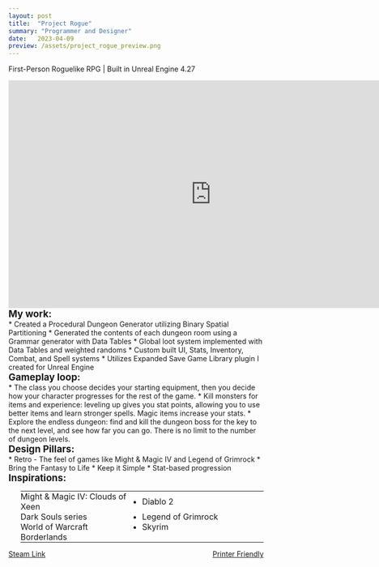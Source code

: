 ```yaml
---
layout: post
title:  "Project Rogue"
summary: "Programmer and Designer"
date:   2023-04-09
preview: /assets/project_rogue_preview.png
---
```

First-Person Roguelike RPG | Built in Unreal Engine 4.27
<!--![Picture 1](/assets/project_rogue.png)-->

<style>
h3 
{
    font-size: 14pt;
    margin: 0;
}
h4
{
    font-size: 14pt;
    margin: 0;
}
table, tr, td
{
    border: 0px solid black;
    margin: 0;
}
tr, td
{
    padding: 0px;
}
</style>

<div class="dont-print">
<iframe width="800" height="450" src="https://www.youtube.com/embed/Ywr9jQvWZ4E" title="YouTube video player" frameborder="0" allow="accelerometer; autoplay; clipboard-write; encrypted-media; gyroscope; picture-in-picture; web-share" allowfullscreen></iframe>
</div>

<!-- take screenshots of data tables to show how im using them? -->

<!--
<video width="800" height="450" controls>
    <source src="/assets/project_rogue.mp4" type="video/mp4">
    Your browser does not support this.
</video>
-->

<h3>My work:</h3>
* Created a Procedural Dungeon Generator utilizing Binary Spatial Partitioning
* Generated the contents of each dungeon room using a Grammar generator with Data Tables
* Global loot system implemented with Data Tables and weighted randoms
* Custom built UI, Stats, Inventory, Combat, and Spell systems
* Utilizes Expanded Save Game Library plugin I created for Unreal Engine
  
<h3>Gameplay loop:</h3>
* The class you choose decides your starting equipment, then you decide how your character progresses for the rest of the game.
* Kill monsters for items and experience: leveling up gives you stat points, allowing you to use better items and learn stronger spells. Magic items increase your stats.
* Explore the endless dungeon: find and kill the dungeon boss for the key to the next level, and see how far you can go. There is no limit to the number of dungeon levels.

<h4>Design Pillars:</h4>
* Retro - The feel of games like Might & Magic IV and Legend of Grimrock
* Bring the Fantasy to Life
* Keep it Simple
* Stat-based progression

<h4>Inspirations:</h4>

<ul>
<table style="width: 100%">
  <tr>
    <td style="width: 50%">
      <li>Might & Magic IV: Clouds of Xeen</li>
    </td>
    <td>
      <li>Diablo 2</li>
    </td>
  </tr>
  <tr>
    <td>
      <li>Dark Souls series</li>
    </td>
    <td>
      <li>Legend of Grimrock</li>
    </td>
  </tr>
  <tr>
    <td>
      <li>World of Warcraft</li>
    </td>
    <td>
      <li>Skyrim</li>
    </td>
  </tr>
  <tr>
    <td>
      <li>Borderlands</li>
    </td>
  </tr>
</table>
</ul>

<div class="dont-print">
    <p>
        <a href="https://store.steampowered.com/app/2519470/Project_Rogue/">Steam Link</a>
        <a href="javascript:window.print();" style="float: right">Printer Friendly</a>
    </p>
</div>